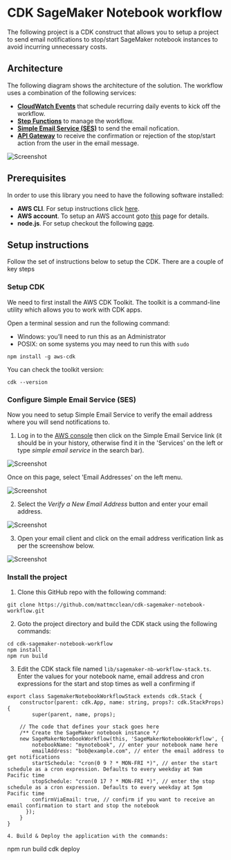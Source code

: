 # CDK SageMaker Notebook workflow

The following project is a CDK construct that allows you to setup a project to send email notifications to stop/start SageMaker notebook instances to avoid incurring unnecessary costs.

## Architecture

The following diagram shows the architecture of the solution. The workflow uses a combination of the following services:

* **[CloudWatch Events](https://docs.aws.amazon.com/AmazonCloudWatch/latest/events/WhatIsCloudWatchEvents.html)** that schedule recurring daily events to kick off the workflow.
* **[Step Functions](https://aws.amazon.com/step-functions/)** to manage the workflow.
* **[Simple Email Service (SES)](https://aws.amazon.com/ses/)** to send the email nofication.
* **[API Gateway](https://aws.amazon.com/api-gateway/)** to receive the confirmation or rejection of the stop/start action from the user in the email message.

![Screenshot](img/architecture.png)

## Prerequisites

In order to use this library you need to have the following software installed:

* **AWS CLI**. For setup instructions click [here](https://docs.aws.amazon.com/cli/latest/userguide/installing.html).
* **AWS account**. To setup an AWS account goto [this](https://aws.amazon.com/premiumsupport/knowledge-center/create-and-activate-aws-account/) page for details.
* **node.js**. For setup checkout the following [page](https://nodejs.org/).

## Setup instructions

Follow the set of instructions below to setup the CDK. There are a couple of key steps

### Setup CDK

We need to first install the AWS CDK Toolkit. The toolkit is a command-line utility which allows you to work with CDK apps.

Open a terminal session and run the following command:

* Windows: you’ll need to run this as an Administrator
* POSIX: on some systems you may need to run this with `sudo`

```
npm install -g aws-cdk
```

You can check the toolkit version:

```
cdk --version
```

### Configure Simple Email Service (SES)

Now you need to setup Simple Email Service to verify the email address where you will send notifications to. 

1. Log in to the [AWS console](https://aws.amazon.com/console/) then click on the Simple Email Service link (it should be in your history, otherwise find it in the 'Services' on the left or type *simple email service* in the search bar). 

![Screenshot](img/ses_aws_service.png)

Once on this page, select 'Email Addresses' on the left menu.

![Screenshot](img/ses_menu_item.png)

2. Select the *Verify a New Email Address* button and enter your email address. 

![Screenshot](img/verification_email.png)

3.  Open your email client and click on the email address verification link as per the screenshow below.

![Screenshot](img/email_confirmation.png)

### Install the project

1. Clone this GitHub repo with the following command:

```
git clone https://github.com/mattmcclean/cdk-sagemaker-notebook-workflow.git
```

2. Goto the project directory and build the CDK stack using the following commands:

```
cd cdk-sagemaker-notebook-workflow
npm install
npm run build
```

3. Edit the CDK stack file named `lib/sagemaker-nb-workflow-stack.ts`. Enter the values for your notebook name, email address and cron expressions for the start and stop times as well a confirming if

```
export class SagemakerNotebookWorkflowStack extends cdk.Stack {
    constructor(parent: cdk.App, name: string, props?: cdk.StackProps) {
        super(parent, name, props);
    
    // The code that defines your stack goes here
    /** Create the SageMaker notebook instance */
    new SageMakerNotebookWorkflow(this, 'SageMakerNotebookWorkflow', {
        notebookName: "mynotebook", // enter your notebook name here
        emailAddress: "bob@example.com", // enter the email address to get notifications
        startSchedule: "cron(0 9 ? * MON-FRI *)", // enter the start schedule as a cron expression. Defaults to every weekday at 9am Pacific time
        stopSchedule: "cron(0 17 ? * MON-FRI *)", // enter the stop schedule as a cron expression. Defaults to every weekday at 5pm Pacific time
        confirmViaEmail: true, // confirm if you want to receive an email confirmation to start and stop the notebook
      });      
    }
}

4. Build & Deploy the application with the commands:

```
npm run build
cdk deploy
```

